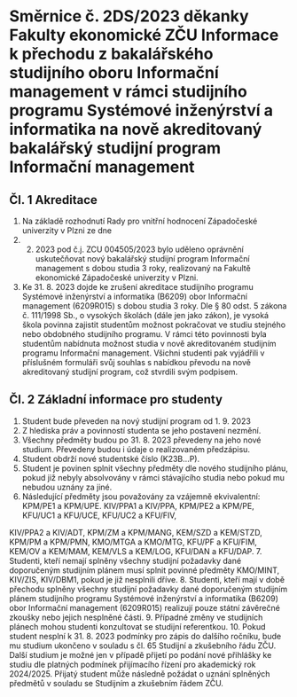 ﻿
# Směrnice č. 2DS/2023 děkanky Fakulty ekonomické ZČU Informace k přechodu z bakalářského studijního oboru Informační management v rámci studijního programu Systémové inženýrství a informatika na nově akreditovaný bakalářský studijní program Informační management

## Čl. 1 Akreditace
1. Na základě rozhodnutí Rady pro vnitřní hodnocení Západočeské univerzity v Plzni ze dne
23. 2. 2023 pod č.j. ZCU 004505/2023 bylo uděleno oprávnění uskutečňovat nový bakalářský studijní program Informační management s dobou studia 3 roky, realizovaný na Fakultě ekonomické Západočeské univerzity v Plzni.
2. Ke 31. 8. 2023 dojde ke zrušení akreditace studijního programu Systémové inženýrství a informatika (B6209) obor Informační management (6209R015) s dobou studia 3 roky.
Dle § 80 odst. 5 zákona č. 111/1998 Sb., o vysokých školách (dále jen jako zákon), je vysoká škola povinna zajistit studentům možnost pokračovat ve studiu stejného nebo obdobného studijního programu. V rámci této povinnosti byla studentům nabídnuta možnost studia v nově akreditovaném studijním programu Informační management. Všichni studenti pak vyjádřili v příslušném formuláři svůj souhlas s nabídkou převodu na nově akreditovaný studijní program, což stvrdili svým podpisem.

## Čl. 2 Základní informace pro studenty
1. Student bude převeden na nový studijní program od 1. 9. 2023
2. Z hlediska práv a povinností studenta se jeho postavení nezmění.
3. Všechny předměty budou po 31. 8. 2023 převedeny na jeho nové studium. Převedeny budou i údaje o realizovaném předzápisu.
4. Student obdrží nové studentské číslo (K23B…P).
5. Student je povinen splnit všechny předměty dle nového studijního plánu, pokud již nebyly absolvovány v rámci stávajícího studia nebo pokud mu nebudou uznány za jiné.
6. Následující předměty jsou považovány za vzájemně ekvivalentní: KPM/PE1 a KPM/UPE.
KIV/PPA1 a KIV/PPA, KPM/PE2 a KPM/PE, KFU/UC1 a KFU/UCE, KFU/UC2 a KFU/FIV,

KIV/PPA2 a KIV/ADT, KPM/ZM a KPM/MANG, KEM/SZD a KEM/STZD, KPM/PM a KPM/PMN, KMO/MTGA a KMO/MTG, KFU/PF a KFU/FIM, KEM/OV a KEM/MAM, KEM/VLS a KEM/LOG, KFU/DAN a KFU/DAP.
7. Studenti, kteří nemají splněny všechny studijní požadavky dané doporučeným studijním plánem musí splnit povinné předměty KMO/MINT, KIV/ZIS, KIV/DBM1, pokud je již nesplnili dříve.
8. Studenti, kteří mají v době přechodu splněny všechny studijní požadavky dané doporučeným studijním plánem studijního programu Systémové inženýrství a informatika (B6209) obor Informační management (6209R015) realizují pouze státní závěrečné zkoušky nebo jejich nesplněné části.
9. Případné změny ve studijních plánech mohou studenti konzultovat se studijní referentkou.
10. Pokud student nesplní k 31. 8. 2023 podmínky pro zápis do dalšího ročníku, bude mu studium ukončeno v souladu s čl. 65 Studijní a zkušebního řádu ZČU. Další studium je možné jen v případě přijetí po podání nové přihlášky ke studiu dle platných podmínek přijímacího řízení pro akademický rok 2024/2025. Přijatý student může následně požádat o uznání splněných předmětů v souladu se Studijním a zkušebním řádem ZČU.

